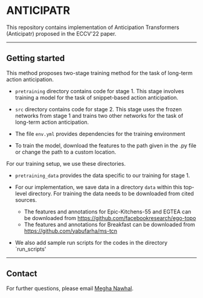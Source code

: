 # ANTICIPATR

This repository contains implementation of Anticipation Transformers (Anticipatr) proposed in the ECCV'22 paper.


---

## Getting started

This method proposes two-stage training method for the task of long-term action anticipation.

- `pretraining` directory contains code for stage 1. This stage involves training a model for the task of snippet-based action anticipation.
- `src` directory contains code for stage 2. This stage uses the frozen networks from stage 1 and trains two other networks for the task of long-term action anticipation.

- The file `env.yml` provides dependencies for the training environment

- To train the model, download the features to the path given in the
<dataset>.py file or change the path to a custom location.

For our training setup, we use these directories.

- `pretraining_data` provides the data specific to our training for stage 1.
- For our implementation, we save data in a directory `data` within this
  top-level directory. For training the data needs to be downloaded from cited sources.
   - The features and annotations for Epic-Kitchens-55 and EGTEA can be downloaded from
   https://github.com/facebookresearch/ego-topo
   - The features and annotations for Breakfast can be downloaded from
   https://github.com/yabufarha/ms-tcn


- We also add sample run scripts for the codes in the directory `run_scripts'

---

## Contact

For further questions, please email [Megha Nawhal](http://www.sfu.ca/~mnawhal/).
